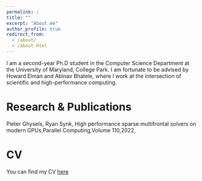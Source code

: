 ```yaml
---
permalink: /
title: ""
excerpt: "About me"
author_profile: true
redirect_from: 
  - /about/
  - /about.html
---
```

I am a second-year Ph.D student in the Computer Science Department at the University of Maryland, College Park.
I am fortunate to be advised by Howard Elman and Abinav Bhatele, where I work at the intersection of scientific and high-performance computing.


Research & Publications
======
Pieter Ghysels, Ryan Synk, High performance sparse multifrontal solvers on modern GPUs,Parallel Computing,Volume 110,2022,


CV
======

You can find my CV [here](https://ryansynk.github.io/files/ryansynk_resume.pdf)

